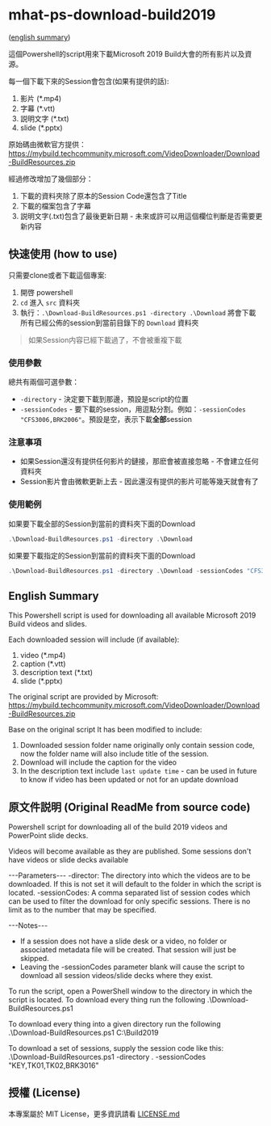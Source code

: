 ﻿# mhat-ps-download-build2019

([english summary](#English-Summary))

這個Powershell的script用來下載Microsoft 2019 Build大會的所有影片以及資源。

每一個下載下來的Session會包含(如果有提供的話):
1. 影片 (*.mp4)
2. 字幕 (*.vtt)
3. 説明文字 (*.txt)
4. slide (*.pptx)

原始碼由微軟官方提供：https://mybuild.techcommunity.microsoft.com/VideoDownloader/Download-BuildResources.zip

經過修改增加了幾個部分：
1. 下載的資料夾除了原本的Session Code還包含了Title
2. 下載的檔案包含了字幕
3. 説明文字(.txt)包含了最後更新日期 - 未來或許可以用這個欄位判斷是否需要更新内容

## 快速使用 (how to use)

只需要clone或者下載這個專案:
1. 開啓 powershell
2. `cd` 進入 `src` 資料夾
3. 執行：`.\Download-BuildResources.ps1 -directory .\Download` 將會下載所有已經公佈的session到當前目錄下的 `Download` 資料夾

> 如果Session内容已經下載過了，不會被重複下載

### 使用參數

總共有兩個可選參數：

- `-directory` - 決定要下載到那邊，預設是script的位置
- `-sessionCodes` - 要下載的session，用逗點分割。例如：`-sessionCodes "CFS3006,BRK2006"`。預設是空，表示下載**全部**session

### 注意事項

- 如果Session還沒有提供任何影片的鏈接，那麽會被直接忽略 - 不會建立任何資料夾
- Session影片會由微軟更新上去 - 因此還沒有提供的影片可能等幾天就會有了

### 使用範例

如果要下載全部的Session到當前的資料夾下面的Download

```powershell
.\Download-BuildResources.ps1 -directory .\Download
```

如果要下載指定的Session到當前的資料夾下面的Download

```powershell
.\Download-BuildResources.ps1 -directory .\Download -sessionCodes "CFS3006,BRK2006"
```

## English Summary

This Powershell script is used for downloading all available Microsoft 2019 Build videos and slides.

Each downloaded session will include (if available):
1. video (*.mp4)
2. caption (*.vtt)
3. description text (*.txt)
4. slide (*.pptx)

The original script are provided by Microsoft: 
https://mybuild.techcommunity.microsoft.com/VideoDownloader/Download-BuildResources.zip

Base on the original script It has been modified to include:
1. Downloaded session folder name originally only contain session code, now the folder name will also include title of the session.
2. Download will include the caption for the video
3. In the description text include `last update time` - can be used in future to know if video has been updated or not for an update download


## 原文件説明 (Original ReadMe from source code)

Powershell script for downloading all of the build 2019 videos and PowerPoint slide decks.

Videos will become available as they are published. Some sessions don't have videos or slide decks available

---Parameters---
-director: The directory into which the videos are to be downloaded. If this is not set it will default to the folder in which the script is located.
-sessionCodes:  A comma separated list of session codes which can be used to filter the download for only specific sessions. There is no limit as to the number that may be specified.

---Notes---
* If a session does not have a slide desk or a video, no folder or associated metadata file will be created. That session will just be skipped.
* Leaving the -sessionCodes parameter blank will cause the script to download all session videos/slide decks where they exist.

To run the script, open a PowerShell window to the directory in which the script is located.
To download every thing run the following
.\Download-BuildResources.ps1


To download every thing into a given directory run the following
.\Download-BuildResources.ps1 C:\Build2019

To download a set of sessions, supply the session code like this:
.\Download-BuildResources.ps1 -directory . -sessionCodes "KEY,TK01,TK02,BRK3016"


## 授權 (License)

本專案屬於 MIT License，更多資訊請看 [LICENSE.md](LICENSE.md)
